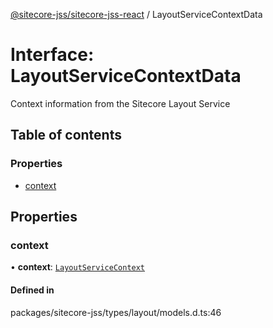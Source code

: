 [@sitecore-jss/sitecore-jss-react](../README.md) / LayoutServiceContextData

# Interface: LayoutServiceContextData

Context information from the Sitecore Layout Service

## Table of contents

### Properties

- [context](LayoutServiceContextData.md#context)

## Properties

### context

• **context**: [`LayoutServiceContext`](LayoutServiceContext.md)

#### Defined in

packages/sitecore-jss/types/layout/models.d.ts:46
